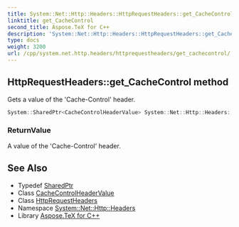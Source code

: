 ```yaml
---
title: System::Net::Http::Headers::HttpRequestHeaders::get_CacheControl method
linktitle: get_CacheControl
second_title: Aspose.TeX for C++
description: 'System::Net::Http::Headers::HttpRequestHeaders::get_CacheControl method. Gets a value of the ''Cache-Control'' header in C++.'
type: docs
weight: 3200
url: /cpp/system.net.http.headers/httprequestheaders/get_cachecontrol/
---
```

## HttpRequestHeaders::get_CacheControl method


Gets a value of the 'Cache-Control' header.

```cpp
System::SharedPtr<CacheControlHeaderValue> System::Net::Http::Headers::HttpRequestHeaders::get_CacheControl()
```


### ReturnValue

A value of the 'Cache-Control' header.

## See Also

* Typedef [SharedPtr](../../../system/sharedptr/)
* Class [CacheControlHeaderValue](../../cachecontrolheadervalue/)
* Class [HttpRequestHeaders](../)
* Namespace [System::Net::Http::Headers](../../)
* Library [Aspose.TeX for C++](../../../)
